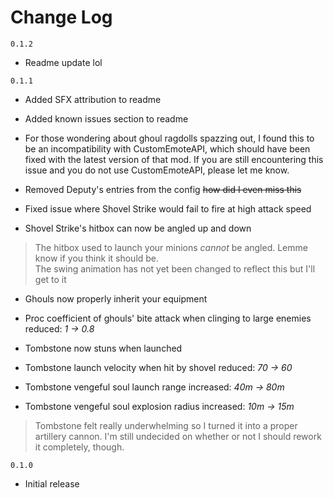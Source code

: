 # Change Log
`0.1.2`

- Readme update lol

`0.1.1`

- Added SFX attribution to readme
- Added known issues section to readme

- For those wondering about ghoul ragdolls spazzing out, I found this to be an incompatibility with CustomEmoteAPI, which should have been fixed with the latest version of that mod. If you are still encountering this issue and you do not use CustomEmoteAPI, please let me know.

- Removed Deputy's entries from the config ~~how did I even miss this~~

- Fixed issue where Shovel Strike would fail to fire at high attack speed
- Shovel Strike's hitbox can now be angled up and down</br>
>The hitbox used to launch your minions _cannot_ be angled. Lemme know if you think it should be.</br>
>The swing animation has not yet been changed to reflect this but I'll get to it

- Ghouls now properly inherit your equipment
- Proc coefficient of ghouls' bite attack when clinging to large enemies reduced: *1 &rarr; 0.8*

- Tombstone now stuns when launched
- Tombstone launch velocity when hit by shovel reduced: *70 &rarr; 60*
- Tombstone vengeful soul launch range increased: *40m &rarr; 80m*
- Tombstone vengeful soul explosion radius increased: *10m &rarr; 15m* 
>Tombstone felt really underwhelming so I turned it into a proper artillery cannon. I'm still undecided on whether or not I should rework it completely, though.

`0.1.0`

- Initial release
